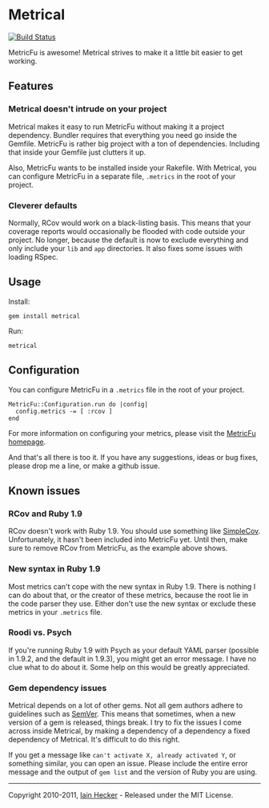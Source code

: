 # Metrical

[![Build Status](https://secure.travis-ci.org/iain/metrical.png)](http://travis-ci.org/iain/metrical)

MetricFu is awesome! Metrical strives to make it a little bit easier to get working.

## Features

### Metrical doesn't intrude on your project

Metrical makes it easy to run MetricFu without making it a project dependency. Bundler requires
that everything you need go inside the Gemfile. MetricFu is rather big project with a ton of
dependencies. Including that inside your Gemfile just clutters it up.

Also, MetricFu wants to be installed inside your Rakefile. With Metrical, you can configure MetricFu
in a separate file, `.metrics` in the root of your project.

### Cleverer defaults

Normally, RCov would work on a black-listing basis. This means that your coverage reports would
occasionally be flooded with code outside your project. No longer, because the default is now to
exclude everything and only include your `lib` and `app` directories. It also fixes some issues with
loading RSpec.

## Usage

Install:

    gem install metrical

Run:

    metrical

## Configuration

You can configure MetricFu in a `.metrics` file in the root of your project.

    MetricFu::Configuration.run do |config|
      config.metrics -= [ :rcov ]
    end

For more information on configuring your metrics, please visit the
[MetricFu homepage](http://metric-fu.rubyforge.org/).

And that's all there is too it. If you have any suggestions, ideas or bug fixes,
please drop me a line, or make a github issue.

## Known issues

### RCov and Ruby 1.9

RCov doesn't work with Ruby 1.9. You should use something like
[SimpleCov](https://github.com/colszowka/simplecov). Unfortunately, it hasn't been included into
MetricFu yet. Until then, make sure to remove RCov from MetricFu, as the example above shows.

### New syntax in Ruby 1.9

Most metrics can't cope with the new syntax in Ruby 1.9. There is nothing I can do about that, or
the creator of these metrics, because the root lie in the code parser they use. Either don't use the
new syntax or exclude these metrics in your `.metrics` file.

### Roodi vs. Psych

If you're running Ruby 1.9 with Psych as your default YAML parser (possible in 1.9.2, and the
default in 1.9.3), you might get an error message. I have no clue what to do about it. Some help on
this would be greatly appreciated.

### Gem dependency issues

Metrical depends on a lot of other gems. Not all gem authors adhere to guidelines such as
[SemVer](http://semver.org/). This means that sometimes, when a new version of a gem is released,
things break. I try to fix the issues I come across inside Metrical, by making a dependency of a
dependency a fixed dependency of Metrical. It's difficult to do this right.

If you get a message like `can't activate X, already activated Y`, or something similar, you can
open an issue. Please include the entire error message and the output of `gem list` and the version
of Ruby you are using.

---
Copyright 2010-2011, [Iain Hecker](http://iain.nl) - Released under the MIT License.
